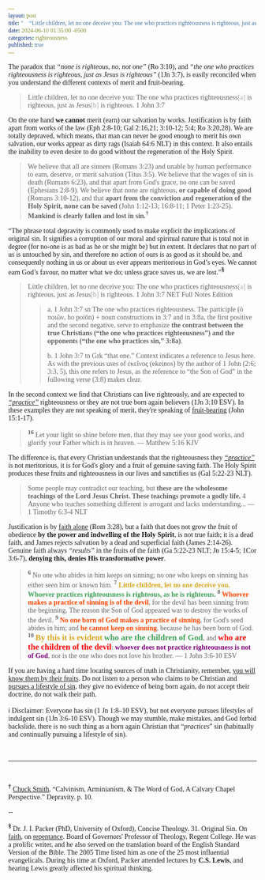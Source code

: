 ```yaml
---
layout: post
title: "🚸 “Little children, let no one deceive you: The one who practices righteousness is righteous, just as Jesus is righteous.” ― The Apostle John"
date: 2024-06-10 01:35:00 -0500
categories: righteousness
published: true
---
```


<style>
    * {
        font-family:'Times New Roman', Times, serif;
    }
</style>

The paradox that *&ldquo;none is righteous, no, not one&rdquo;* (Ro 3:10), and *&ldquo;the one who practices righteousness is righteous, just as Jesus is righteous&rdquo;* (1Jn 3:7), is easily reconciled when you understand the different contexts of merit and fruit-bearing.

> Little children, let no one deceive you: The one who practices righteousness<span style="color:#a8a8a8;">[a]</span> is righteous, just as Jesus<span style="color:#a8a8a8;">[b]</span> is righteous. 1 John 3:7

 <!-- *, †, ‡, §, ‖, ¶. -->

On the one hand **we cannot** merit (earn) our salvation by works. Justification is by faith apart from works of the law (Eph 2:8-10; Gal 2:16,21; 3:10-12; 5:4; Ro 3:20,28). We are totally depraved, which means, that man can never be good enough to merit his own salvation, our works appear as dirty rags (Isaiah 64:6 NLT) in this context. It also entails the inability to even desire to do good without the regeneration of the Holy Spirit.

> We believe that all are sinners (Romans 3:23) and unable by human performance to earn, deserve, or merit salvation (Titus 3:5). We believe that the wages of sin is death (Romans 6:23), and that apart from God's grace, no one can be saved (Ephesians 2:8-9). We believe that none are righteous, **or capable of doing good** (Romans 3:10-12), and that **apart from the conviction and regeneration of the Holy Spirit, none can be saved** (John 1:12-13; 16:8-11; 1 Peter 1:23-25). **Mankind is clearly fallen and lost in sin.**<sup style="font-weight:bold;">†</sup>

&ldquo;The phrase total depravity is commonly used to make explicit the implications of original sin. It signifies a corruption of our moral and spiritual nature that is total not in degree (for no-one is as bad as he or she might be) but in extent. It declares that no part of us is untouched by sin, and therefore no action of ours is as good as it should be, and consequently nothing in us or about us ever appears meritorious in God’s eyes. We cannot earn God’s favour, no matter what we do; unless grace saves us, we are lost.&rdquo;<sup style="font-weight:bold;">§</sup>

> Little children, let no one deceive you: The one who practices righteousness<span style="color:#a8a8a8;">[a]</span> is righteous, just as Jesus<span style="color:#a8a8a8;">[b]</span> is righteous. 1 John 3:7 NET Full Notes Edition
>
>>a. 1 John 3:7 sn The one who practices righteousness. The participle (ὁ ποιῶν, ho poiōn) + noun constructions in 3:7 and in 3:8a, the first positive and the second negative, serve to emphasize **the contrast between the true Christians (“the one who practices righteousness”) and the opponents (“the one who practices sin,” 3:8a)**.
>>
>>b. 1 John 3:7 tn Grk “that one.” Context indicates a reference to Jesus here. As with the previous uses of ἐκεῖνος (ekeinos) by the author of 1 John (2:6; 3:3, 5), this one refers to Jesus, as the reference to “the Son of God” in the following verse (3:8) makes clear.

In the second context we find that Christians can live righteously, and are expected to [*&ldquo;practice&rdquo;*](https://sevenshepherd.github.io/practicing-sin/) righteousness or they are not true born again believers (1Jn 3:10 ESV). In these examples they are not speaking of merit, they're speaking of [fruit-bearing](https://sevenshepherd.github.io/fruits/) (John 15:1-17).

> <sup style="font-weight:bold;">16</sup> Let your light so shine before men, that they may see your good works, and glorify your Father which is in heaven. &mdash; Matthew 5:16 KJV

The difference is, that every Christian understands that the righteousness they [*&ldquo;practice&rdquo;*](https://sevenshepherd.github.io/practicing-sin/) is not meritorious, it is for God's glory and a fruit of genuine saving faith. The Holy Spirit produces these fruits and righteousness in our lives and sanctifies us (Gal 5:22-23 NLT).

> Some people may contradict our teaching, but **these are the wholesome teachings of the Lord Jesus Christ. These teachings promote a godly life.** 4 Anyone who teaches something different is arrogant and lacks understanding... &mdash; 1 Timothy 6:3-4 NLT

Justification is by [faith alone](/assets/images/solas.jpg) (Rom 3:28), but a faith that does not grow the fruit of obedience **by the power and indwelling of the Holy Spirit**, is not true faith; it is a dead faith, and James rejects salvation by a dead and superficial faith (James 2:14-26). Genuine faith always *&ldquo;results&rdquo;* in the fruits of the faith (Ga 5:22-23 NLT; Jn 15:4-5; 1Cor 3:6-7), **denying this, denies His transformative power**.

<!-- 2. Verses against antinomianism (1 Jn 3:6-10; 5:18; Jd 4 NET; Ro 6:1-2,15; 3:8,31; Heb 10:26-31; 6:4-6; Lk 9:62).
3. Verses for obedience &ldquo;*after*&rdquo; justification (1Jn 2:3-6; 3:6-10; 5:3-4 Jn 14:15,21; 15:10).
4. Verses for Godly dispositions of Love (1 Jn 2:9-11; 3:10; 4:8,20; Jn 13:34-35).
5. Verses for Godly and Holy lives (Heb 12:14; 1 Tim 6:3-4; 2 Tim 3:12; Titus 2:11-12; Gal 5:22-23).
6. Verses for good works &ldquo;*after*&rdquo; justification (James 2:14-26; Eph 2:10).
7. The Holy Spirit produces the fruit, not human decision (Ga 5:22-23 NLT; Jn 15:4-5; 1Cor 3:6-7). -->

> <sup style="font-weight:bold;">6</sup> No one who abides in him keeps on sinning; no one who keeps on sinning has either seen him or known him. <sup style="font-weight:bold;">7</sup> <span style="font-weight:bold;color:GoldenRod;">Little children, let no one deceive you.</span> <span style="font-weight:bold;color:#3EA055;">Whoever practices righteousness is righteous, as he is righteous.</span> <sup style="font-weight:bold;">8</sup> <span style="font-weight:bold;color:OrangeRed;">Whoever makes a practice of sinning is of the devil</span>, for the devil has been sinning from the beginning. The reason the Son of God appeared was to destroy the works of the devil. <sup style="font-weight:bold;">9</sup> <span style="font-weight:bold;color:OrangeRed;">No one born of God makes a practice of sinning</span>, for God's seed abides in him; and <span style="font-weight:bold;color:OrangeRed;">he cannot keep on sinning</span>, because he has been born of God. <sup style="font-weight:bold;">10</sup> <span style="font-size:1.2em;font-weight:bold;color:GoldenRod;">By this it is evident</span> <span style="font-size:1.2em;font-weight:bold;color:#3EA055;">who are the children of God</span>, and <span style="font-size:1.2em;font-weight:bold;color:Red;">who are the children of the devil</span>: <span style="font-weight:bold;color:purple;">whoever does not practice righteousness is not of God</span>, nor is the one who does not love his brother. &mdash; 1 John 3:6-10 ESV

If you are having a hard time locating sources of truth in Christianity, remember, [you will know them by their fruits](https://sevenshepherd.github.io/fruits/). Do not listen to a person who claims to be Christian and [pursues a lifestyle of sin](https://sevenshepherd.github.io/practicing-sin/), they give no evidence of being born again, do not accept their doctrine, do not walk their path. 

ℹ️ Disclaimer: Everyone has sin (1 Jn 1:8–10 ESV), but not everyone pursues lifestyles of indulgent sin (1Jn 3:6-10 ESV). Though we may stumble, make mistakes, and God forbid backslide, there is no such thing as a born again Christian that &ldquo;*practices*&rdquo; sin (habitually and continually pursuing a lifestyle of sin).

<br>

---

<br>

<sup style="font-weight:bold;">†</sup> [Chuck Smith](https://youtu.be/kP8rIIps4Sk), &ldquo;Calvinism, Arminianism, & The Word of God, A Calvary Chapel Perspective.&rdquo; Depravity. p. 10.

--

<sup style="font-weight:bold;">§</sup> Dr. J. I. Packer (PhD, University of Oxford), Concise Theology. 31. Original Sin. On [faith](https://youtu.be/jOFsFgUUdZo), on [repentance](https://youtu.be/gExLXpPJDd8). Board of Governors' Professor of Theology, Regent College. He was a prolific writer, and he also served on the translation board of the English Standard Version of the Bible. The 2005 Time listed him as one of the 25 most influential evangelicals. During his time at Oxford, Packer attended lectures by **C.S. Lewis**, and hearing Lewis greatly affected his spiritual thinking.

<script>
    var refTagger = {
        settings: {
            bibleVersion: 'NET'
        }
    }; 

    (function(d, t) {
        var n=d.querySelector('[nonce]');
        refTagger.settings.nonce = n && (n.nonce||n.getAttribute('nonce'));
        var g = d.createElement(t), s = d.getElementsByTagName(t)[0];
        g.src = 'https://api.reftagger.com/v2/RefTagger.js';
        g.nonce = refTagger.settings.nonce;
        s.parentNode.insertBefore(g, s);
    }(document, 'script'));
</script>